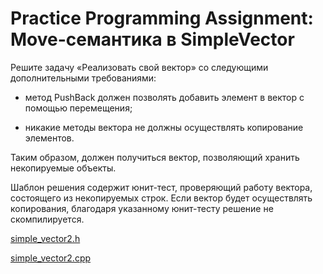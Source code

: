 # Practice Programming Assignment: Move-семантика в SimpleVector

Решите задачу «Реализовать свой вектор» со следующими дополнительными требованиями:

* метод PushBack должен позволять добавить элемент в вектор с помощью перемещения;

* никакие методы вектора не должны осуществлять копирование элементов.

Таким образом, должен получиться вектор, позволяющий хранить некопируемые объекты.

Шаблон решения содержит юнит-тест, проверяющий работу вектора, состоящего из некопируемых строк. Если вектор будет осуществлять копирования, благодаря указанному юнит-тесту решение не скомпилируется.

[simple_vector2.h](Utilities/simple_vector2.h)

[simple_vector2.cpp](Utilities/simple_vector2.cpp)